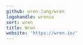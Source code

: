```yaml
---
github: wren-lang/wren
logohandle: wrenio
sort: wren
title: Wren
website: 'https://wren.io/'
---
```

